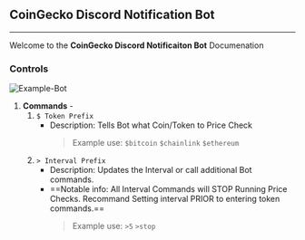 ## CoinGecko Discord Notification Bot

---

Welcome to the **CoinGecko Discord Notificaiton Bot** Documenation

### Controls

![Example-Bot](https://img001.prntscr.com/file/img001/HTv49MiuQUS6zlYIHV0e1w.png)

1. **Commands** -
   1. `$ Token Prefix`
      - Description: Tells Bot what Coin/Token to Price Check
        > Example use: `$bitcoin` `$chainlink` `$ethereum`
   2. `> Interval Prefix`
      - Description: Updates the Interval or call additional Bot commands.
      - ==Notable info: All Interval Commands will STOP Running Price Checks. Recommand Setting interval PRIOR to entering token commands.==
        > Example use: `>5` `>stop`
